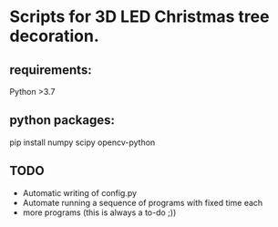 # Scripts for 3D LED Christmas tree decoration.

## requirements:
Python >3.7

## python packages:
pip install numpy scipy opencv-python

## TODO
- Automatic writing of config.py
- Automate running a sequence of programs with fixed time each
- more programs (this is always a to-do ;))